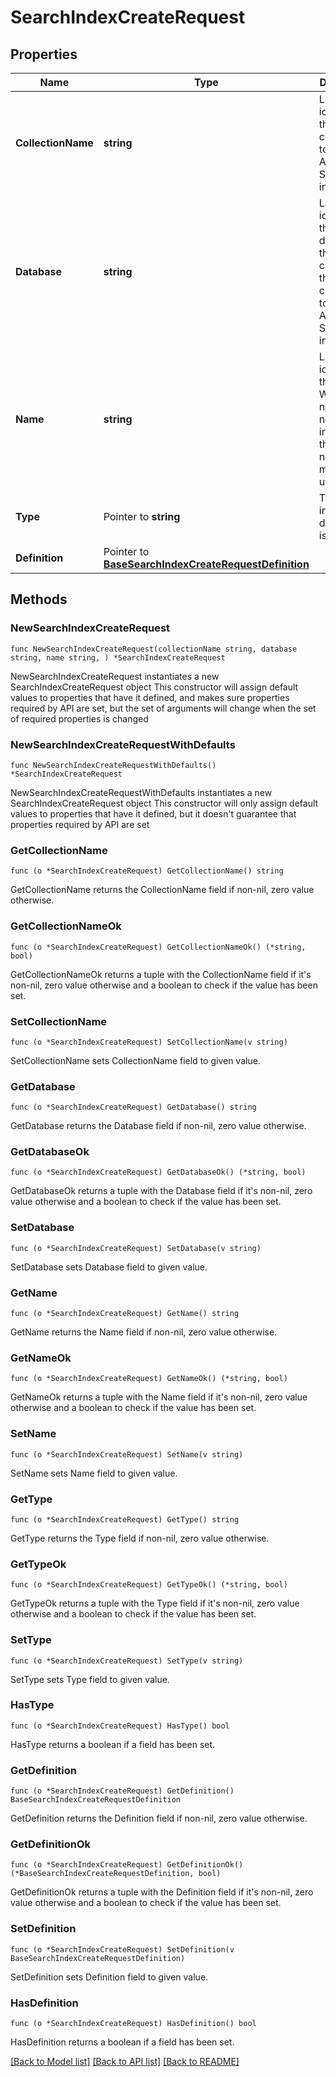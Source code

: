 # SearchIndexCreateRequest

## Properties

Name | Type | Description | Notes
------------ | ------------- | ------------- | -------------
**CollectionName** | **string** | Label that identifies the collection to create an Atlas Search index in. | 
**Database** | **string** | Label that identifies the database that contains the collection to create an Atlas Search index in. | 
**Name** | **string** | Label that identifies this index. Within each namespace, names of all indexes in the namespace must be unique. | 
**Type** | Pointer to **string** | Type of the index. The default type is search. | [optional] 
**Definition** | Pointer to [**BaseSearchIndexCreateRequestDefinition**](BaseSearchIndexCreateRequestDefinition.md) |  | [optional] 

## Methods

### NewSearchIndexCreateRequest

`func NewSearchIndexCreateRequest(collectionName string, database string, name string, ) *SearchIndexCreateRequest`

NewSearchIndexCreateRequest instantiates a new SearchIndexCreateRequest object
This constructor will assign default values to properties that have it defined,
and makes sure properties required by API are set, but the set of arguments
will change when the set of required properties is changed

### NewSearchIndexCreateRequestWithDefaults

`func NewSearchIndexCreateRequestWithDefaults() *SearchIndexCreateRequest`

NewSearchIndexCreateRequestWithDefaults instantiates a new SearchIndexCreateRequest object
This constructor will only assign default values to properties that have it defined,
but it doesn't guarantee that properties required by API are set

### GetCollectionName

`func (o *SearchIndexCreateRequest) GetCollectionName() string`

GetCollectionName returns the CollectionName field if non-nil, zero value otherwise.

### GetCollectionNameOk

`func (o *SearchIndexCreateRequest) GetCollectionNameOk() (*string, bool)`

GetCollectionNameOk returns a tuple with the CollectionName field if it's non-nil, zero value otherwise
and a boolean to check if the value has been set.

### SetCollectionName

`func (o *SearchIndexCreateRequest) SetCollectionName(v string)`

SetCollectionName sets CollectionName field to given value.

### GetDatabase

`func (o *SearchIndexCreateRequest) GetDatabase() string`

GetDatabase returns the Database field if non-nil, zero value otherwise.

### GetDatabaseOk

`func (o *SearchIndexCreateRequest) GetDatabaseOk() (*string, bool)`

GetDatabaseOk returns a tuple with the Database field if it's non-nil, zero value otherwise
and a boolean to check if the value has been set.

### SetDatabase

`func (o *SearchIndexCreateRequest) SetDatabase(v string)`

SetDatabase sets Database field to given value.

### GetName

`func (o *SearchIndexCreateRequest) GetName() string`

GetName returns the Name field if non-nil, zero value otherwise.

### GetNameOk

`func (o *SearchIndexCreateRequest) GetNameOk() (*string, bool)`

GetNameOk returns a tuple with the Name field if it's non-nil, zero value otherwise
and a boolean to check if the value has been set.

### SetName

`func (o *SearchIndexCreateRequest) SetName(v string)`

SetName sets Name field to given value.

### GetType

`func (o *SearchIndexCreateRequest) GetType() string`

GetType returns the Type field if non-nil, zero value otherwise.

### GetTypeOk

`func (o *SearchIndexCreateRequest) GetTypeOk() (*string, bool)`

GetTypeOk returns a tuple with the Type field if it's non-nil, zero value otherwise
and a boolean to check if the value has been set.

### SetType

`func (o *SearchIndexCreateRequest) SetType(v string)`

SetType sets Type field to given value.

### HasType

`func (o *SearchIndexCreateRequest) HasType() bool`

HasType returns a boolean if a field has been set.
### GetDefinition

`func (o *SearchIndexCreateRequest) GetDefinition() BaseSearchIndexCreateRequestDefinition`

GetDefinition returns the Definition field if non-nil, zero value otherwise.

### GetDefinitionOk

`func (o *SearchIndexCreateRequest) GetDefinitionOk() (*BaseSearchIndexCreateRequestDefinition, bool)`

GetDefinitionOk returns a tuple with the Definition field if it's non-nil, zero value otherwise
and a boolean to check if the value has been set.

### SetDefinition

`func (o *SearchIndexCreateRequest) SetDefinition(v BaseSearchIndexCreateRequestDefinition)`

SetDefinition sets Definition field to given value.

### HasDefinition

`func (o *SearchIndexCreateRequest) HasDefinition() bool`

HasDefinition returns a boolean if a field has been set.

[[Back to Model list]](../README.md#documentation-for-models) [[Back to API list]](../README.md#documentation-for-api-endpoints) [[Back to README]](../README.md)


